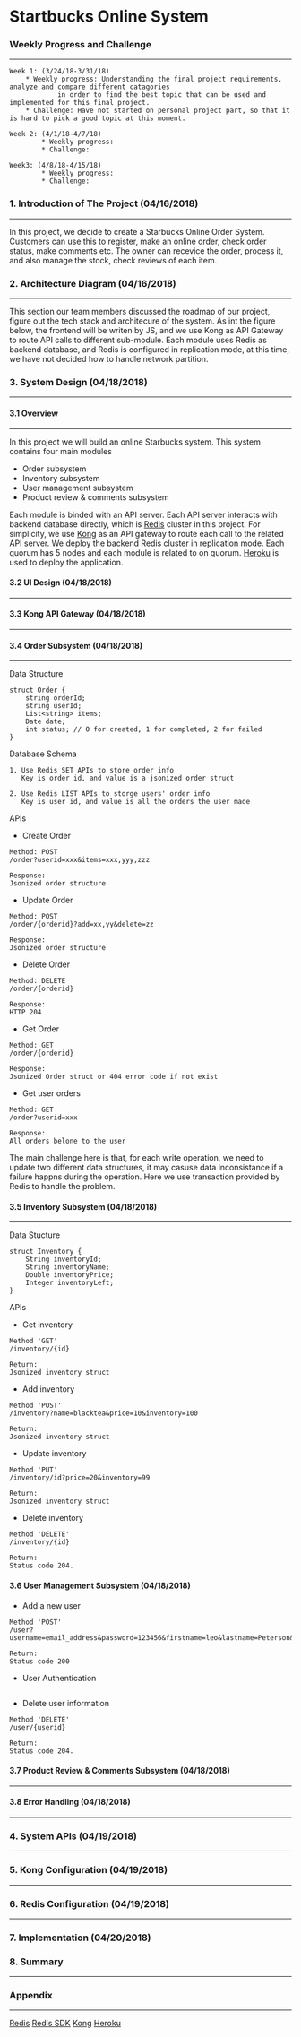 # Startbucks Online System

### Weekly Progress and Challenge
---
```
Week 1: (3/24/18-3/31/18) 
	* Weekly progress: Understanding the final project requirements, analyze and compare different catagories
			in order to find the best topic that can be used and implemented for this final project. 
	* Challenge: Have not started on personal project part, so that it is hard to pick a good topic at this moment.
``` 
```
Week 2: (4/1/18-4/7/18)
        * Weekly progress: 
        * Challenge:
```
```
Week3: (4/8/18-4/15/18)
        * Weekly progress: 
        * Challenge:
```


### 1. Introduction of The Project (04/16/2018)
---
In this project, we decide to create a Starbucks Online Order System. Customers can use this to register, make an online order, check order status, make comments etc. The owner can recevice the order, process it, and also manage the stock, check reviews of each item.


### 2. Architecture Diagram (04/16/2018)
---
This section our team members discussed the roadmap of our project, figure out the tech stack and architecure of the system. As int the figure below, the frontend will be writen by JS, and we use Kong as API Gateway to route API calls to different sub-module. Each module uses Redis as backend database, and Redis is configured in replication mode, at this time, we have not decided how to handle network partition.

### 3. System Design (04/18/2018)
---

#### 3.1 Overview
---
In this project we will build an online Starbucks system. This system contains four main modules

* Order subsystem
* Inventory subsystem
* User management subsystem
* Product review & comments subsystem

Each module is binded with an API server. Each API server interacts with backend database directly, which is [Redis](https://redis.io/) cluster in this project. For simplicity, we use [Kong](https://getkong.org/about/) as an API gateway to route each call to the related API server. We deploy the backend Redis cluster in replication mode. Each quorum has 5 nodes and each module is related to on quorum. [Heroku](https://dashboard.heroku.com/) is used to deploy the application.

#### 3.2 UI Design (04/18/2018)
---

#### 3.3 Kong API Gateway (04/18/2018)
---

#### 3.4 Order Subsystem (04/18/2018)
---

Data Structure
```
struct Order {
	string orderId;
	string userId;
	List<string> items;
	Date date;
	int status; // 0 for created, 1 for completed, 2 for failed
}
```

Database Schema
```
1. Use Redis SET APIs to store order info
   Key is order id, and value is a jsonized order struct

2. Use Redis LIST APIs to storge users' order info
   Key is user id, and value is all the orders the user made
```

APIs

* Create Order
```
Method: POST
/order?userid=xxx&items=xxx,yyy,zzz

Response:
Jsonized order structure
```

* Update Order
```
Method: POST
/order/{orderid}?add=xx,yy&delete=zz

Response:
Jsonized order structure
```

* Delete Order
```
Method: DELETE
/order/{orderid}

Response:
HTTP 204
```

* Get Order
```
Method: GET
/order/{orderid}

Response:
Jsonized Order struct or 404 error code if not exist
```

* Get user orders
```
Method: GET
/order?userid=xxx

Response:
All orders belone to the user
```

The main challenge here is that, for each write operation, we need to update two different data structures, it may casuse data inconsistance if a failure happns during the operation. Here we use transaction provided by Redis to handle the problem.

#### 3.5 Inventory Subsystem (04/18/2018)
---
Data Stucture
```
struct Inventory {
    String inventoryId;
    String inventoryName;
    Double inventoryPrice;
    Integer inventoryLeft;
}
```

APIs

* Get inventory
```
Method 'GET'
/inventory/{id}

Return:
Jsonized inventory struct
```

* Add inventory
```
Method 'POST'
/inventory?name=blacktea&price=10&inventory=100

Return:
Jsonized inventory struct
```

* Update inventory
```
Method 'PUT'
/inventory/id?price=20&inventory=99

Return:
Jsonized inventory struct
```

* Delete inventory
```
Method 'DELETE'
/inventory/{id}

Return:
Status code 204.
```

#### 3.6 User Management Subsystem (04/18/2018)

* Add a new user
```
Method 'POST'
/user?username=email_address&password=123456&firstname=leo&lastname=Peterson&phone=1234567788

Return:
Status code 200
```

* User Authentication
```
```

* Delete user information
```
Method 'DELETE'
/user/{userid}

Return:
Status code 204.
```

#### 3.7 Product Review & Comments Subsystem (04/18/2018)
---

#### 3.8 Error Handling (04/18/2018)
---

### 4. System APIs (04/19/2018)
---

### 5. Kong Configuration (04/19/2018)
---

### 6. Redis Configuration (04/19/2018)
---

### 7. Implementation (04/20/2018)


### 8. Summary
---

### Appendix
---
[Redis](https://redis.io/)
[Redis SDK](https://github.com/go-redis/redis)
[Kong](https://getkong.org/about/)
[Heroku](https://dashboard.heroku.com/)
